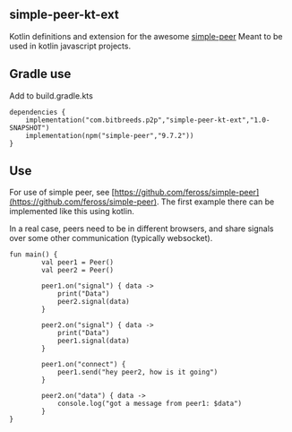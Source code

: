 simple-peer-kt-ext
-------------------------
Kotlin definitions and extension for the awesome [simple-peer](https://github.com/feross/simple-peer)
Meant to be used in kotlin javascript projects.

## Gradle use
Add to build.gradle.kts
```
dependencies {
    implementation("com.bitbreeds.p2p","simple-peer-kt-ext","1.0-SNAPSHOT")
    implementation(npm("simple-peer","9.7.2"))
}
```

## Use
For use of simple peer, see [https://github.com/feross/simple-peer](https://github.com/feross/simple-peer).
The first example there can be implemented like this using kotlin.

In a real case, peers need to be in different browsers, and
share signals over some other communication (typically websocket).
```
fun main() {
        val peer1 = Peer()
        val peer2 = Peer()

        peer1.on("signal") { data ->
            print("Data")
            peer2.signal(data)
        }

        peer2.on("signal") { data ->
            print("Data")
            peer1.signal(data)
        }

        peer1.on("connect") {
            peer1.send("hey peer2, how is it going")
        }

        peer2.on("data") { data ->
            console.log("got a message from peer1: $data")
        }
}
```